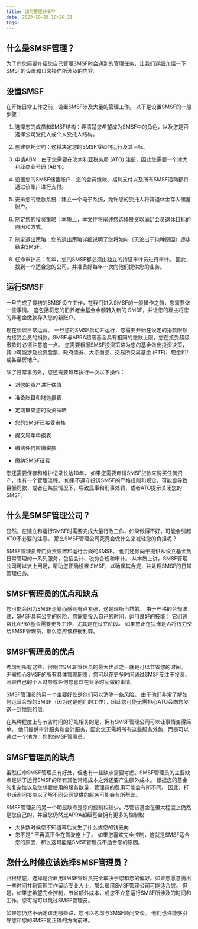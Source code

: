 ```yaml
---
title: 如何管理SMSF?
date: 2023-10-29 10:26:21
tags:
---
```


## 什么是SMSF管理？
为了向您简要介绍您自己管理SMSF时会遇到的管理任务，让我们详细介绍一下SMSF的设置和日常操作所涉及的内容。

## 设置SMSF
在开始日常工作之前，设置SMSF涉及大量的管理工作。 以下是设置SMSF的一般步骤：

1. 选择您的成员和SMSF结构：弄清楚您希望成为SMSF中的角色，以及您是否选择公司受托人或个人受托人结构。

2. 创建信托契约：这将决定您的SMSF将如何运行及其目标。

3. 申请ABN：由于您需要在澳大利亚税务局 (ATO) 注册，因此您需要一个澳大利亚商业号码 (ABN)。

4. 设置您的SMSF储蓄账户：您的会员缴款、福利支付以及所有SMSF活动都将通过该账户进行支付。

5. 安排您的缴款系统：建立一个电子系统，允许您的受托人将其退休金存入储蓄账户。

6. 制定您的投资策略：本质上，本文件将阐述您选择投资以满足会员退休目标的原因和方式。

7. 制定退出策略：您的退出策略详细说明了您将如何（无论出于何种原因）逐步结束SMSF。

8. 任命审计员：每年，您的SMSF都必须由独立的持证审计员进行审计。 因此，找到一个适合您的公司，并准备好每年一次向他们提供您的业务。

## 运行SMSF
一旦完成了最初的SMSF设立工作，在我们进入SMSF的一般操作之前，您需要做一些事情。 这包括将您的旧养老金基金余额转入新的 SMSF，并让您的雇主将您的养老金缴款存入您的新账户。

现在谈谈日常运营。 一旦您的SMSF启动并运行，您需要开始在设定的捐款限额内接受会员的捐款。SMSF与APRA超级基金具有相同的缴款上限，您在接受超级缴款时必须注意这一点。 您需要根据SMSF投资策略为您的基金做出投资决策，其中可能涉及投资股票、政府债券、大宗商品、交易所交易基金 (ETF)、现金和/或甚至房地产。

除了日常事务外，您还需要每年执行一次以下操作：

- 对您的资产进行估值

- 准备账目和财务报表

- 定期审查您的投资策略

- 您的SMSF已接受审核

- 提交周年申报表

- 缴纳任何应缴税款

- 缴纳SMSF征费

您还需要保存和维护记录长达10年。 如果您需要申请SMSF贷款来购买任何资产，也有一个管理流程。 如果不遵守投诉SMSF的严格规则和规定，可能会导致巨额罚款，或者在某些情况下，导致民事和刑事处罚，或者ATO提示关闭您的SMSF。

## 什么是SMSF管理公司？
显然，在建立和运行SMSF时需要完成大量行政工作，如果做得不好，可能会引起ATO不必要的注意。 那么SMSF管理公司究竟会做什么来减轻您的负担呢？

SMSF管理员专门负责设置和运行合规的SMSF。 他们还倾向于提供从设立基金到日常管理的一系列服务，包括会计、税务合规和审计。 从本质上讲，SMSF管理公司可以派上用场，帮助您正确设置 SMSF，以确保其合规，并处理SMSF的日常管理任务。

## SMSF管理员的优点和缺点
您可能会因为SMSF走错而感到有点紧张，这是理所当然的。 由于严格的合规法律，SMSF具有公平的风险，您需要投入自己的时间，运用良好的技能； 它们通常比APRA基金需要更多工作，尤其是在设立阶段。 如果您正在犹豫是否将权力交给SMSF管理员，那么您应该权衡利弊。

## SMSF管理员的优点
考虑到所有这些，很明显SMSF管理员的最大优点之一就是可以节省您的时间。 无需担心SMSF的所有具体管理职责，您可以花更多时间通过SMSF专注于投资、照顾自己的个人财务或任何您喜欢在业余时间做的事情。

SMSF管理员的另一个主要好处是他们可以消除一些风险。 由于他们非常了解如何运营合规的SMSF（因为这是他们的工作），因此您可能无需担心ATO会向您发送一封愤怒的信。

在某种程度上与节省时间的好处相关的是，拥有SMSF管理公司可以让事情变得简单。 他们提供审计服务和会计服务，因此您无需将所有这些服务外包，而是可以通过一个地方：您的SMSF管理员。

## SMSF管理员的缺点
虽然任命SMSF管理员有好处，但也有一些缺点需要考虑。SMSF管理员的主要缺点是除了运行SMSF的所有其他常规成本之外还要产生额外成本。 根据您的基金的复杂性以及您想要使用的服务数量，管理员的费用可能会有所不同。 因此，打电话询问报价以了解不同公司提供的服务可能会有所帮助。

SMSF管理员的另一个明显缺点是您的控制权较少。尽管该基金在很大程度上仍然是您自己的，并且您仍然比APRA超级基金拥有更多的控制权 
- 大多数时候您不知道幕后发生了什么或您的钱去向 
- 您不是” 不再真正坐在驾驶座上了。
如果您喜欢完全控制，这就是SMSF适合您的原因，那么这可能是SMSF管理员不适合您的原因。

## 您什么时候应该选择SMSF管理员？
归根结底，选择是否雇用SMSF管理员完全取决于您和您的偏好。如果您愿意腾出一些时间并将管理工作留给专业人士，那么雇用SMSF管理公司可能适合您。 但是，如果您希望完全控制，节省额外成本，或您不介意运行SMSF所涉及的时间和工作，您可能可以跳过SMSF管理员。

如果您仍然不确定该走哪条路，您可以考虑与SMSF顾问交谈。 他们也许能够引导您和您的SMSF朝正确的方向前进。